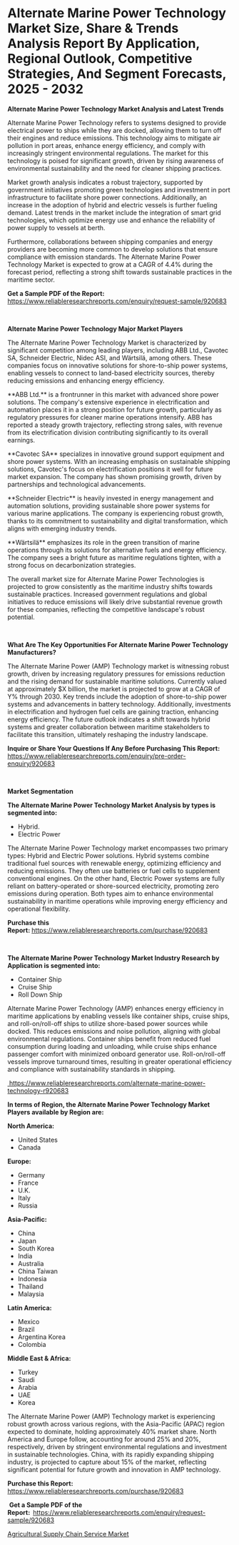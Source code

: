 <p><h1>Alternate Marine Power Technology Market Size, Share & Trends Analysis Report By Application, Regional Outlook, Competitive Strategies, And Segment Forecasts, 2025 - 2032</h1></p><p><strong>Alternate Marine Power Technology Market Analysis and Latest Trends</strong></p>
<p><p>Alternate Marine Power Technology refers to systems designed to provide electrical power to ships while they are docked, allowing them to turn off their engines and reduce emissions. This technology aims to mitigate air pollution in port areas, enhance energy efficiency, and comply with increasingly stringent environmental regulations. The market for this technology is poised for significant growth, driven by rising awareness of environmental sustainability and the need for cleaner shipping practices.</p><p>Market growth analysis indicates a robust trajectory, supported by government initiatives promoting green technologies and investment in port infrastructure to facilitate shore power connections. Additionally, an increase in the adoption of hybrid and electric vessels is further fueling demand. Latest trends in the market include the integration of smart grid technologies, which optimize energy use and enhance the reliability of power supply to vessels at berth. </p><p>Furthermore, collaborations between shipping companies and energy providers are becoming more common to develop solutions that ensure compliance with emission standards. The Alternate Marine Power Technology Market is expected to grow at a CAGR of 4.4% during the forecast period, reflecting a strong shift towards sustainable practices in the maritime sector.</p></p>
<p><strong>Get a Sample PDF of the Report:&nbsp;</strong> <a href="https://www.reliableresearchreports.com/enquiry/request-sample/920683?utm_campaign=2938&utm_medium=2&utm_source=Github&utm_content=ia&utm_term=07032025&utm_id=alternate-marine-power-technology">https://www.reliableresearchreports.com/enquiry/request-sample/920683</a></p>
<p>&nbsp;</p>
<p><strong>Alternate Marine Power Technology Major Market Players</strong></p>
<p><p>The Alternate Marine Power Technology Market is characterized by significant competition among leading players, including ABB Ltd., Cavotec SA, Schneider Electric, Nidec ASI, and Wärtsilä, among others. These companies focus on innovative solutions for shore-to-ship power systems, enabling vessels to connect to land-based electricity sources, thereby reducing emissions and enhancing energy efficiency.</p><p>**ABB Ltd.** is a frontrunner in this market with advanced shore power solutions. The company's extensive experience in electrification and automation places it in a strong position for future growth, particularly as regulatory pressures for cleaner marine operations intensify. ABB has reported a steady growth trajectory, reflecting strong sales, with revenue from its electrification division contributing significantly to its overall earnings.</p><p>**Cavotec SA** specializes in innovative ground support equipment and shore power systems. With an increasing emphasis on sustainable shipping solutions, Cavotec's focus on electrification positions it well for future market expansion. The company has shown promising growth, driven by partnerships and technological advancements.</p><p>**Schneider Electric** is heavily invested in energy management and automation solutions, providing sustainable shore power systems for various marine applications. The company is experiencing robust growth, thanks to its commitment to sustainability and digital transformation, which aligns with emerging industry trends.</p><p>**Wärtsilä** emphasizes its role in the green transition of marine operations through its solutions for alternative fuels and energy efficiency. The company sees a bright future as maritime regulations tighten, with a strong focus on decarbonization strategies.</p><p>The overall market size for Alternate Marine Power Technologies is projected to grow consistently as the maritime industry shifts towards sustainable practices. Increased government regulations and global initiatives to reduce emissions will likely drive substantial revenue growth for these companies, reflecting the competitive landscape's robust potential.</p></p>
<p>&nbsp;</p>
<p><strong>What Are The Key Opportunities For Alternate Marine Power Technology Manufacturers?</strong></p>
<p><p>The Alternate Marine Power (AMP) Technology market is witnessing robust growth, driven by increasing regulatory pressures for emissions reduction and the rising demand for sustainable maritime solutions. Currently valued at approximately $X billion, the market is projected to grow at a CAGR of Y% through 2030. Key trends include the adoption of shore-to-ship power systems and advancements in battery technology. Additionally, investments in electrification and hydrogen fuel cells are gaining traction, enhancing energy efficiency. The future outlook indicates a shift towards hybrid systems and greater collaboration between maritime stakeholders to facilitate this transition, ultimately reshaping the industry landscape.</p></p>
<p><strong>Inquire or Share Your Questions If Any Before Purchasing This Report:</strong> <a href="https://www.reliableresearchreports.com/enquiry/pre-order-enquiry/920683?utm_campaign=2938&utm_medium=2&utm_source=Github&utm_content=ia&utm_term=07032025&utm_id=alternate-marine-power-technology">https://www.reliableresearchreports.com/enquiry/pre-order-enquiry/920683</a></p>
<p>&nbsp;</p>
<p><strong>Market Segmentation</strong></p>
<p><strong>The Alternate Marine Power Technology Market Analysis by types is segmented into:</strong></p>
<p><ul><li>Hybrid.</li><li>Electric Power</li></ul></p>
<p><p>The Alternate Marine Power Technology market encompasses two primary types: Hybrid and Electric Power solutions. Hybrid systems combine traditional fuel sources with renewable energy, optimizing efficiency and reducing emissions. They often use batteries or fuel cells to supplement conventional engines. On the other hand, Electric Power systems are fully reliant on battery-operated or shore-sourced electricity, promoting zero emissions during operation. Both types aim to enhance environmental sustainability in maritime operations while improving energy efficiency and operational flexibility.</p></p>
<p><strong>Purchase this Report:&nbsp;</strong><a href="https://www.reliableresearchreports.com/purchase/920683?utm_campaign=2938&utm_medium=2&utm_source=Github&utm_content=ia&utm_term=07032025&utm_id=alternate-marine-power-technology">https://www.reliableresearchreports.com/purchase/920683</a></p>
<p>&nbsp;</p>
<p><strong>The Alternate Marine Power Technology Market Industry Research by Application is segmented into:</strong></p>
<p><ul><li>Container Ship</li><li>Cruise Ship</li><li>Roll Down Ship</li></ul></p>
<p><p>Alternate Marine Power Technology (AMP) enhances energy efficiency in maritime applications by enabling vessels like container ships, cruise ships, and roll-on/roll-off ships to utilize shore-based power sources while docked. This reduces emissions and noise pollution, aligning with global environmental regulations. Container ships benefit from reduced fuel consumption during loading and unloading, while cruise ships enhance passenger comfort with minimized onboard generator use. Roll-on/roll-off vessels improve turnaround times, resulting in greater operational efficiency and compliance with sustainability standards in shipping.</p></p>
<p><a href="https://www.reliableresearchreports.com/alternate-marine-power-technology-r920683?utm_campaign=2938&utm_medium=2&utm_source=Github&utm_content=ia&utm_term=07032025&utm_id=alternate-marine-power-technology">&nbsp;https://www.reliableresearchreports.com/alternate-marine-power-technology-r920683</a></p>
<p><strong>In terms of Region, the Alternate Marine Power Technology Market Players available by Region are:</strong></p>
<p>
    <p> <strong> North America: </strong>
        <ul>
            <li>United States</li>
            <li>Canada</li>
        </ul>
        </p> 
    <p> <strong> Europe: </strong>
        <ul>
            <li>Germany</li>
            <li>France</li>
            <li>U.K.</li>
            <li>Italy</li>
            <li>Russia</li>
        </ul>
        </p> 
    <p> <strong> Asia-Pacific: </strong>
        <ul>
            <li>China</li>
            <li>Japan</li>
            <li>South Korea</li>
            <li>India</li>
            <li>Australia</li>
            <li>China Taiwan</li>
            <li>Indonesia</li>
            <li>Thailand</li>
            <li>Malaysia</li>
        </ul>
        </p> 
    <p> <strong> Latin America: </strong>
        <ul>
            <li>Mexico</li>
            <li>Brazil</li>
            <li>Argentina Korea</li>
            <li>Colombia</li>
        </ul>
        </p> 
    <p> <strong> Middle East & Africa: </strong>
        <ul>
            <li>Turkey</li>
            <li>Saudi</li>
            <li>Arabia</li>
            <li>UAE</li>
            <li>Korea</li>
        </ul>
    </p>
    </p>
<p><p>The Alternate Marine Power (AMP) Technology market is experiencing robust growth across various regions, with the Asia-Pacific (APAC) region expected to dominate, holding approximately 40% market share. North America and Europe follow, accounting for around 25% and 20%, respectively, driven by stringent environmental regulations and investment in sustainable technologies. China, with its rapidly expanding shipping industry, is projected to capture about 15% of the market, reflecting significant potential for future growth and innovation in AMP technology.</p></p>
<p><strong>Purchase this Report: </strong><a href="https://www.reliableresearchreports.com/purchase/920683?utm_campaign=2938&utm_medium=2&utm_source=Github&utm_content=ia&utm_term=07032025&utm_id=alternate-marine-power-technology">https://www.reliableresearchreports.com/purchase/920683</a></p>
<p>&nbsp;<strong>Get a Sample PDF of the Report:&nbsp;&nbsp;</strong><a href="https://www.reliableresearchreports.com/enquiry/request-sample/920683?utm_campaign=2938&utm_medium=2&utm_source=Github&utm_content=ia&utm_term=07032025&utm_id=alternate-marine-power-technology">https://www.reliableresearchreports.com/enquiry/request-sample/920683</a></p>
<p><strong></strong></p>
<p><p><a href="https://github.com/zupankocka/Market-Research-Report-List-1/blob/main/agricultural-supply-chain-service-market.md?utm_campaign=2938&utm_medium=2&utm_source=Github&utm_content=ia&utm_term=07032025&utm_id=alternate-marine-power-technology">Agricultural Supply Chain Service Market</a></p></p>